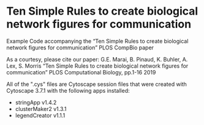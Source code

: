 # Ten Simple Rules to create biological network figures for communication
Example Code accompanying the “Ten Simple Rules to create biological network figures for communication” PLOS CompBio paper 

As a courtesy, please cite our paper:
G.E. Marai, B. Pinaud, K. Buhler, A. Lex, S. Morris
“Ten Simple Rules to create biological network figures for communication” 
PLOS Computational Biology, pp.1-16 2019

All of the ".cys" files are Cytoscape session files that were created with Cytoscape 3.7.1 with the following apps installed:
* stringApp v1.4.2
* clusterMaker2 v1.3.1
* legendCreator v1.1.1

